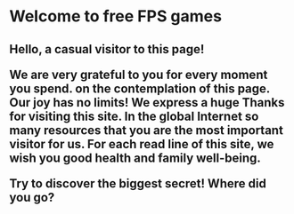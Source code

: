<h1>Welcome to free FPS games</h1>

 <h2> Hello, a casual visitor to this page! </ h2>

<p> We are very grateful to you for every moment you spend.
on the contemplation of this page. Our joy has no limits! We express a huge
Thanks for visiting this site. In the global Internet
so many resources that you are the most important visitor for us. For each read
line of this site, we wish you good health and family well-being. </ p>

<p> Try to discover the biggest secret! Where did you go? </ p>
